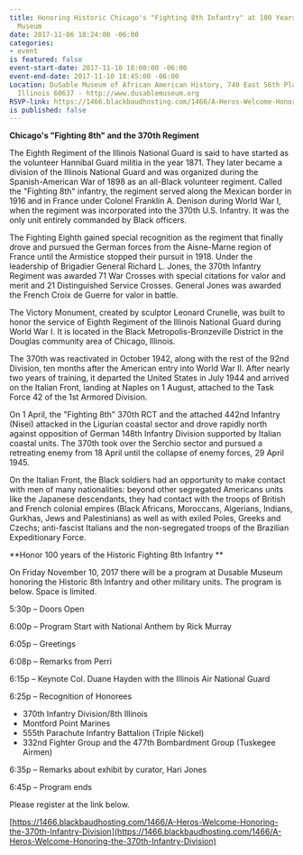 ```yaml
---
title: Honoring Historic Chicago's "Fighting 8th Infantry" at 100 Years at the DuSable
  Museum
date: 2017-11-06 18:24:00 -06:00
categories:
- event
is featured: false
event-start-date: 2017-11-10 18:00:00 -06:00
event-end-date: 2017-11-10 18:45:00 -06:00
Location: DuSable Museum of African American History, 740 East 56th Place, Chicago,
  Illinois 60637 - http://www.dusablemuseum.org
RSVP-link: https://1466.blackbaudhosting.com/1466/A-Heros-Welcome-Honoring-the-370th-Infantry-Division
is published: false
---
```


**Chicago's "Fighting 8th" and the 370th Regiment**

The Eighth Regiment of the Illinois National Guard is said to have started as the volunteer Hannibal Guard militia in the year 1871. They later became a division of the Illinois National Guard and was organized during the Spanish-American War of 1898 as an all-Black volunteer regiment. Called the "Fighting 8th" infantry, the regiment served along the Mexican border in 1916 and in France under Colonel Franklin A. Denison during World War I, when the regiment was incorporated into the 370th U.S. Infantry. It was the only unit entirely commanded by Black officers.

The Fighting Eighth gained special recognition as the regiment that finally drove and pursued the German forces from the Aisne-Marne region of France until the Armistice stopped their pursuit in 1918. Under the leadership of Brigadier General Richard L. Jones, the 370th Infantry Regiment was awarded 71 War Crosses with special citations for valor and merit and 21 Distinguished Service Crosses. General Jones was awarded the French Croix de Guerre for valor in battle.

The Victory Monument, created by sculptor Leonard Crunelle, was built to honor the service of Eighth Regiment of the Illinois National Guard during World War I. It is located in the Black Metropolis-Bronzeville District in the Douglas community area of Chicago, Illinois.

The 370th was reactivated in October 1942, along with the rest of the 92nd Division, ten months after the American entry into World War II. After nearly two years of training, it departed the United States in July 1944 and arrived on the Italian Front, landing at Naples on 1 August, attached to the Task Force 42 of the 1st Armored Division. 

On 1 April, the "Fighting 8th" 370th RCT and the attached 442nd Infantry (Nisei) attacked in the Ligurian coastal sector and drove rapidly north against opposition of German 148th Infantry Division supported by Italian coastal units. The 370th took over the Serchio sector and pursued a retreating enemy from 18 April until the collapse of enemy forces, 29 April 1945. 

On the Italian Front, the Black soldiers had an opportunity to make contact with men of many nationalities: beyond other segregated Americans units like the Japanese descendants, they had contact with the troops of British and French colonial empires (Black Africans, Moroccans, Algerians, Indians, Gurkhas, Jews and Palestinians) as well as with exiled Poles, Greeks and Czechs; anti-fascist Italians and the non-segregated troops of the Brazilian Expeditionary Force.

**Honor 100 years of the Historic Fighting 8th Infantry **

On Friday November 10, 2017 there will be a program at Dusable Museum honoring the Historic 8th Infantry and other military units. The program is below. 
Space is limited.  

5:30p – Doors Open

6:00p – Program Start with National Anthem by Rick Murray

6:05p – Greetings

6:08p – Remarks from Perri

6:15p – Keynote Col. Duane Hayden with the Illinois Air National Guard

6:25p – Recognition of Honorees 
* 370th Infantry Division/8th Illinois
* Montford Point Marines
* 555th Parachute Infantry Battalion (Triple Nickel)
* 332nd Fighter Group and the 477th Bombardment Group (Tuskegee Airmen)

6:35p – Remarks about exhibit by curator, Hari Jones

6:45p – Program ends 

Please register at the link below.

[https://1466.blackbaudhosting.com/1466/A-Heros-Welcome-Honoring-the-370th-Infantry-Division](https://1466.blackbaudhosting.com/1466/A-Heros-Welcome-Honoring-the-370th-Infantry-Division)